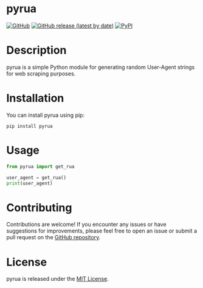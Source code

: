 # pyrua

[![GitHub](https://img.shields.io/github/license/farhanaliofficial/pyrua)](https://github.com/farhanaliofficial/pyrua/blob/main/LICENSE)
[![GitHub release (latest by date)](https://img.shields.io/github/v/release/farhanaliofficial/pyrua)](https://github.com/farhanaliofficial/pyrua/releases)
[![PyPI](https://img.shields.io/pypi/v/pyrua)](https://pypi.org/project/pyrua/)

# Description
pyrua is a simple Python module for generating random User-Agent strings for web scraping purposes.

# Installation
You can install pyrua using pip:
```
pip install pyrua
```

# Usage
```python
from pyrua import get_rua

user_agent = get_rua()
print(user_agent)
```

# Contributing
Contributions are welcome! If you encounter any issues or have suggestions for improvements, please feel free to open an issue or submit a pull request on the [GitHub repository](https://github.com/farhanaliofficial/pyrua).

# License
pyrua is released under the [MIT License](https://github.com/farhanaliofficial/pyrua/blob/main/LICENSE).
